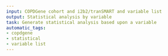 ```yaml
---
input: COPDGene cohort and i2b2/tranSMART and variable list
output: Statistical analysis by variable
task: Generate statistical analysis based upon a variable
automatic_tags:
- copdgene
- statistical
- variable list
---
```

